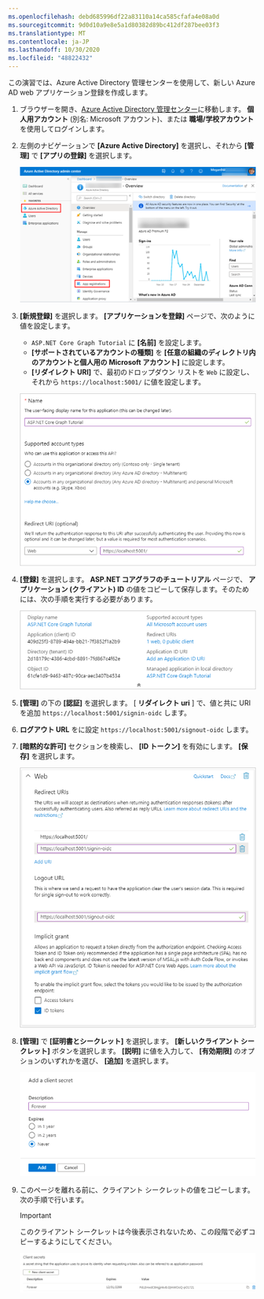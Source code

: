 ```yaml
---
ms.openlocfilehash: debd685996df22a83110a14ca585cfafa4e08a0d
ms.sourcegitcommit: 9d0d10a9e8e5a1d80382d89bc412df287bee03f3
ms.translationtype: MT
ms.contentlocale: ja-JP
ms.lasthandoff: 10/30/2020
ms.locfileid: "48822432"
---
```

<!-- markdownlint-disable MD002 MD041 -->

この演習では、Azure Active Directory 管理センターを使用して、新しい Azure AD web アプリケーション登録を作成します。

1. ブラウザーを開き、[Azure Active Directory 管理センター](https://aad.portal.azure.com)に移動します。 **個人用アカウント** (別名: Microsoft アカウント)、または **職場/学校アカウント** を使用してログインします。

1. 左側のナビゲーションで **[Azure Active Directory]** を選択し、それから **[管理]** で **[アプリの登録]** を選択します。

    ![アプリの登録のスクリーンショット ](./images/aad-portal-app-registrations.png)

1. **[新規登録]** を選択します。 **[アプリケーションを登録]** ページで、次のように値を設定します。

    - `ASP.NET Core Graph Tutorial` に **[名前]** を設定します。
    - **[サポートされているアカウントの種類]** を **[任意の組織のディレクトリ内のアカウントと個人用の Microsoft アカウント]** に設定します。
    - **[リダイレクト URI]** で、最初のドロップダウン リストを `Web` に設定し、それから `https://localhost:5001/` に値を設定します。

    ![[アプリケーションを登録する] ページのスクリーンショット](./images/aad-register-an-app.png)

1. **[登録]** を選択します。 **ASP.NET コアグラフのチュートリアル** ページで、 **アプリケーション (クライアント) ID** の値をコピーして保存します。そのためには、次の手順を実行する必要があります。

    ![新しいアプリ登録のアプリケーション ID のスクリーンショット](./images/aad-application-id.png)

1. **[管理]** の下の **[認証]** を選択します。 [ **リダイレクト uri** ] で、値と共に URI を追加 `https://localhost:5001/signin-oidc` します。

1. **ログアウト URL** をに設定 `https://localhost:5001/signout-oidc` します。

1. **[暗黙的な許可]** セクションを検索し、 **[ID トークン]** を有効にします。 **[保存]** を選択します。

    ![Azure portal の Web プラットフォームの設定のスクリーンショット](./images/aad-web-platform.png)

1. **[管理]** で **[証明書とシークレット]** を選択します。 
            **[新しいクライアント シークレット]** ボタンを選択します。 **[説明]** に値を入力して、 **[有効期限]** のオプションのいずれかを選び、 **[追加]** を選択します。

    ![[クライアントシークレットの追加] ダイアログのスクリーンショット](./images/aad-new-client-secret.png)

1. このページを離れる前に、クライアント シークレットの値をコピーします。 次の手順で行います。

    > [!IMPORTANT]
    > このクライアント シークレットは今後表示されないため、この段階で必ずコピーするようにしてください。

    ![新規追加されたクライアント シークレットのスクリーンショット](./images/aad-copy-client-secret.png)
